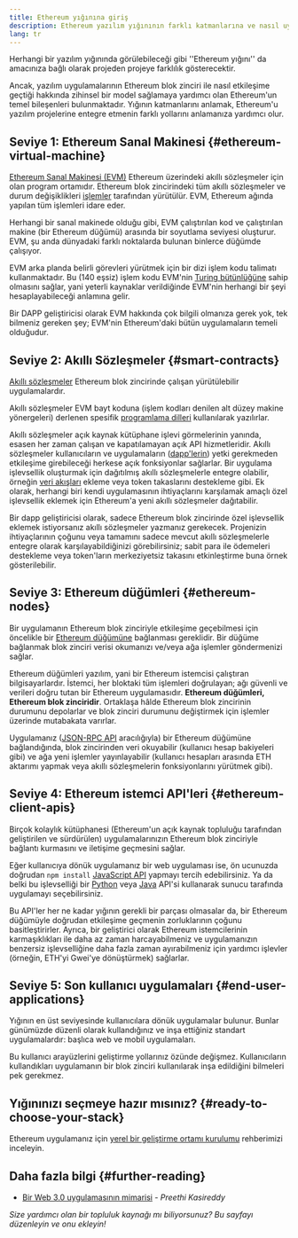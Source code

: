 ```yaml
---
title: Ethereum yığınına giriş
description: Ethereum yazılım yığınının farklı katmanlarına ve nasıl uyuştuklarına dair bir inceleme.
lang: tr
---
```


Herhangi bir yazılım yığınında görülebileceği gibi ''Ethereum yığını'' da amacınıza bağlı olarak projeden projeye farklılık gösterecektir.

Ancak, yazılım uygulamalarının Ethereum blok zinciri ile nasıl etkileşime geçtiği hakkında zihinsel bir model sağlamaya yardımcı olan Ethereum'un temel bileşenleri bulunmaktadır. Yığının katmanlarını anlamak, Ethereum'u yazılım projelerine entegre etmenin farklı yollarını anlamanıza yardımcı olur.

## Seviye 1: Ethereum Sanal Makinesi \{#ethereum-virtual-machine}

[Ethereum Sanal Makinesi (EVM)](/developers/docs/evm/) Ethereum üzerindeki akıllı sözleşmeler için olan program ortamıdır. Ethereum blok zincirindeki tüm akıllı sözleşmeler ve durum değişiklikleri [işlemler](/developers/docs/transactions/) tarafından yürütülür. EVM, Ethereum ağında yapılan tüm işlemleri idare eder.

Herhangi bir sanal makinede olduğu gibi, EVM çalıştırılan kod ve çalıştırılan makine (bir Ethereum düğümü) arasında bir soyutlama seviyesi oluşturur. EVM, şu anda dünyadaki farklı noktalarda bulunan binlerce düğümde çalışıyor.

EVM arka planda belirli görevleri yürütmek için bir dizi işlem kodu talimatı kullanmaktadır. Bu (140 eşsiz) işlem kodu EVM'nin [Turing bütünlüğüne](https://en.wikipedia.org/wiki/Turing_completeness) sahip olmasını sağlar, yani yeterli kaynaklar verildiğinde EVM'nin herhangi bir şeyi hesaplayabileceği anlamına gelir.

Bir DAPP geliştiricisi olarak EVM hakkında çok bilgili olmanıza gerek yok, tek bilmeniz gereken şey; EVM'nin Ethereum'daki bütün uygulamaların temeli olduğudur.

## Seviye 2: Akıllı Sözleşmeler \{#smart-contracts}

[Akıllı sözleşmeler](/developers/docs/smart-contracts/) Ethereum blok zincirinde çalışan yürütülebilir uygulamalardır.

Akıllı sözleşmeler EVM bayt koduna (işlem kodları denilen alt düzey makine yönergeleri) derlenen spesifik [programlama dilleri](/developers/docs/smart-contracts/languages/) kullanılarak yazılırlar.

Akıllı sözleşmeler açık kaynak kütüphane işlevi görmelerinin yanında, esasen her zaman çalışan ve kapatılamayan açık API hizmetleridir. Akıllı sözleşmeler kullanıcıların ve uygulamaların ([dapp'lerin](/developers/docs/dapps/)) yetki gerekmeden etkileşime girebileceği herkese açık fonksiyonlar sağlarlar. Bir uygulama işlevsellik oluşturmak için dağıtılmış akıllı sözleşmelerle entegre olabilir, örneğin [veri akışları](/developers/docs/oracles/) ekleme veya token takaslarını destekleme gibi. Ek olarak, herhangi biri kendi uygulamasının ihtiyaçlarını karşılamak amaçlı özel işlevsellik eklemek için Ethereum'a yeni akıllı sözleşmeler dağıtabilir.

Bir dapp geliştiricisi olarak, sadece Ethereum blok zincirinde özel işlevsellik eklemek istiyorsanız akıllı sözleşmeler yazmanız gerekecek. Projenizin ihtiyaçlarının çoğunu veya tamamını sadece mevcut akıllı sözleşmelerle entegre olarak karşılayabildiğinizi görebilirsiniz; sabit para ile ödemeleri destekleme veya token'ların merkeziyetsiz takasını etkinleştirme buna örnek gösterilebilir.

## Seviye 3: Ethereum düğümleri \{#ethereum-nodes}

Bir uygulamanın Ethereum blok zinciriyle etkileşime geçebilmesi için öncelikle bir [Ethereum düğümüne](/developers/docs/nodes-and-clients/) bağlanması gereklidir. Bir düğüme bağlanmak blok zinciri verisi okumanızı ve/veya ağa işlemler göndermenizi sağlar.

Ethereum düğümleri yazılım, yani bir Ethereum istemcisi çalıştıran bilgisayarlardır. İstemci, her bloktaki tüm işlemleri doğrulayan; ağı güvenli ve verileri doğru tutan bir Ethereum uygulamasıdır. **Ethereum düğümleri, Ethereum blok zinciridir**. Ortaklaşa hâlde Ethereum blok zincirinin durumunu depolarlar ve blok zinciri durumunu değiştirmek için işlemler üzerinde mutabakata varırlar.

Uygulamanız ([JSON-RPC API](/developers/docs/apis/json-rpc/) aracılığıyla) bir Ethereum düğümüne bağlandığında, blok zincirinden veri okuyabilir (kullanıcı hesap bakiyeleri gibi) ve ağa yeni işlemler yayınlayabilir (kullanıcı hesapları arasında ETH aktarımı yapmak veya akıllı sözleşmelerin fonksiyonlarını yürütmek gibi).

## Seviye 4: Ethereum istemci API'leri \{#ethereum-client-apis}

Birçok kolaylık kütüphanesi (Ethereum'un açık kaynak topluluğu tarafından geliştirilen ve sürdürülen) uygulamalarınızın Ethereum blok zinciriyle bağlantı kurmasını ve iletişime geçmesini sağlar.

Eğer kullanıcıya dönük uygulamanız bir web uygulaması ise, ön ucunuzda doğrudan `npm install` [JavaScript API](/developers/docs/apis/javascript/) yapmayı tercih edebilirsiniz. Ya da belki bu işlevselliği bir [Python](/developers/docs/programming-languages/python/) veya [Java](/developers/docs/programming-languages/java/) API'si kullanarak sunucu tarafında uygulamayı seçebilirsiniz.

Bu API'ler her ne kadar yığının gerekli bir parçası olmasalar da, bir Ethereum düğümüyle doğrudan etkileşime geçmenin zorluklarının çoğunu basitleştirirler. Ayrıca, bir geliştirici olarak Ethereum istemcilerinin karmaşıklıkları ile daha az zaman harcayabilmeniz ve uygulamanızın benzersiz işlevselliğine daha fazla zaman ayırabilmeniz için yardımcı işlevler (örneğin, ETH'yi Gwei'ye dönüştürmek) sağlarlar.

## Seviye 5: Son kullanıcı uygulamaları \{#end-user-applications}

Yığının en üst seviyesinde kullanıcılara dönük uygulamalar bulunur. Bunlar günümüzde düzenli olarak kullandığınız ve inşa ettiğiniz standart uygulamalardır: başlıca web ve mobil uygulamaları.

Bu kullanıcı arayüzlerini geliştirme yollarınız özünde değişmez. Kullanıcıların kullandıkları uygulamanın bir blok zinciri kullanılarak inşa edildiğini bilmeleri pek gerekmez.

## Yığınınızı seçmeye hazır mısınız? \{#ready-to-choose-your-stack}

Ethereum uygulamanız için [yerel bir geliştirme ortamı kurulumu](/developers/local-environment/) rehberimizi inceleyin.

## Daha fazla bilgi \{#further-reading}

- [Bir Web 3.0 uygulamasının mimarisi](https://www.preethikasireddy.com/post/the-architecture-of-a-web-3-0-application) - _Preethi Kasireddy_

_Size yardımcı olan bir topluluk kaynağı mı biliyorsunuz? Bu sayfayı düzenleyin ve onu ekleyin!_
